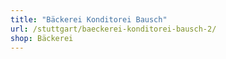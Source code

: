 ```yaml
---
title: "Bäckerei Konditorei Bausch"
url: /stuttgart/baeckerei-konditorei-bausch-2/
shop: Bäckerei
---
```

